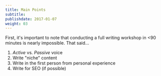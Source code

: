 ```yaml
---
title: Main Points
subtitle:
publishdate: 2017-01-07
weight: 03
---
```


First, it's important to note that conducting a full writing workshop in <90 minutes is nearly impossible. That said...

1. *Active* vs. *Passive* voice
2. Write "niche" content
3. Write in the first person from personal experience
4. Write for SEO (if possible)
